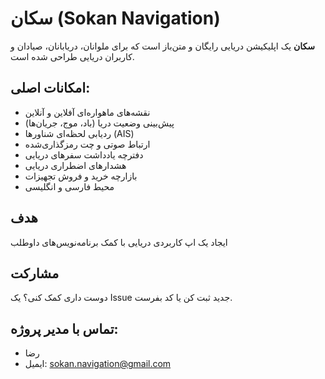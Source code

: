 # سکان (Sokan Navigation)

**سکان** یک اپلیکیشن دریایی رایگان و متن‌باز است که برای ملوانان، دریابانان، صیادان و کاربران دریایی طراحی شده است.

## امکانات اصلی:
- نقشه‌های ماهواره‌ای آفلاین و آنلاین
- پیش‌بینی وضعیت دریا (باد، موج، جریان‌ها)
- ردیابی لحظه‌ای شناورها (AIS)
- ارتباط صوتی و چت رمزگذاری‌شده
- دفترچه یادداشت سفرهای دریایی
- هشدارهای اضطراری دریایی
- بازارچه خرید و فروش تجهیزات
- محیط فارسی و انگلیسی

## هدف
ایجاد یک اپ کاربردی دریایی با کمک برنامه‌نویس‌های داوطلب

## مشارکت
دوست داری کمک کنی؟ یک Issue جدید ثبت کن یا کد بفرست.

## تماس با مدیر پروژه:
- رضا  
- ایمیل: sokan.navigation@gmail.com
